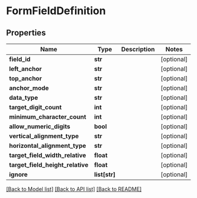 # FormFieldDefinition

## Properties
Name | Type | Description | Notes
------------ | ------------- | ------------- | -------------
**field_id** | **str** |  | [optional] 
**left_anchor** | **str** |  | [optional] 
**top_anchor** | **str** |  | [optional] 
**anchor_mode** | **str** |  | [optional] 
**data_type** | **str** |  | [optional] 
**target_digit_count** | **int** |  | [optional] 
**minimum_character_count** | **int** |  | [optional] 
**allow_numeric_digits** | **bool** |  | [optional] 
**vertical_alignment_type** | **str** |  | [optional] 
**horizontal_alignment_type** | **str** |  | [optional] 
**target_field_width_relative** | **float** |  | [optional] 
**target_field_height_relative** | **float** |  | [optional] 
**ignore** | **list[str]** |  | [optional] 

[[Back to Model list]](../README.md#documentation-for-models) [[Back to API list]](../README.md#documentation-for-api-endpoints) [[Back to README]](../README.md)


